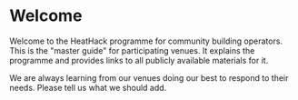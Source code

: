 # Welcome

Welcome to the HeatHack programme for community building operators.  This is the "master guide" for participating venues.  It explains the programme and provides links to all publicly available materials for it.
 
We are always learning from our venues doing our best to respond to their needs.  Please tell us what we should add.  
<!-- 
```{note}
Originally this website had supplementary reading materials for the programme.  We  are currently rewriting it to contain almost everything, pointing to Google documents for the rest, to make our programme less confusing.  Please bear with us while we do this. 
```
 -->
